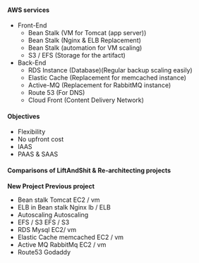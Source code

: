 #### AWS services
- Front-End
	- Bean Stalk (VM for Tomcat (app server))
	- Bean Stalk (Nginx & ELB Replacement)
	- Bean Stalk (automation for VM scaling)
	- S3 / EFS (Storage for the artifact)
- Back-End
	- RDS Instance  (Database)(Regular backup scaling easily)
	- Elastic Cache  (Replacement for memcached instance)
	- Active-MQ      (Replacement for RabbitMQ instance)
	- Route 53         (For DNS)
	- Cloud Front     (Content Delivery Network)

#### Objectives
- Flexibility
- No upfront cost
- IAAS
- PAAS & SAAS


#### Comparisons of LiftAndShit & Re-architecting projects 

**New Project                                                              Previous project**
- Bean stalk                                                              Tomcat   EC2 / vm
- ELB in Bean stalk                                                       Nginx lb / ELB
- Autoscaling                                                             Autoscaling
- EFS / S3                                                                EFS / S3
- RDS                                                                     Mysql EC2/ vm
- Elastic Cache                                                           memcached EC2 / vm
- Active MQ                                                               RabbitMq EC2 / vm
- Route53                                                                 Godaddy
